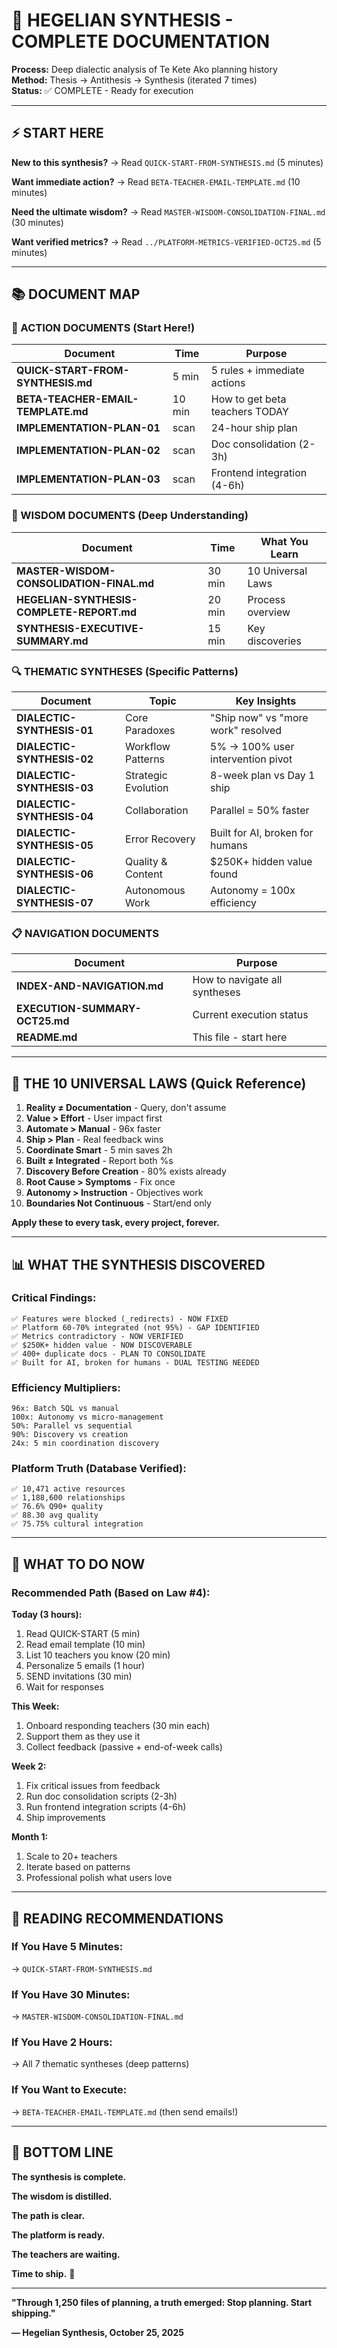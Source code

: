 # 🧠 HEGELIAN SYNTHESIS - COMPLETE DOCUMENTATION

**Process:** Deep dialectic analysis of Te Kete Ako planning history  
**Method:** Thesis → Antithesis → Synthesis (iterated 7 times)  
**Status:** ✅ COMPLETE - Ready for execution  

---

## ⚡ START HERE

**New to this synthesis?** → Read `QUICK-START-FROM-SYNTHESIS.md` (5 minutes)

**Want immediate action?** → Read `BETA-TEACHER-EMAIL-TEMPLATE.md` (10 minutes)

**Need the ultimate wisdom?** → Read `MASTER-WISDOM-CONSOLIDATION-FINAL.md` (30 minutes)

**Want verified metrics?** → Read `../PLATFORM-METRICS-VERIFIED-OCT25.md` (5 minutes)

---

## 📚 DOCUMENT MAP

### 🎯 ACTION DOCUMENTS (Start Here!)

| Document | Time | Purpose |
|----------|------|---------|
| **QUICK-START-FROM-SYNTHESIS.md** | 5 min | 5 rules + immediate actions |
| **BETA-TEACHER-EMAIL-TEMPLATE.md** | 10 min | How to get beta teachers TODAY |
| **IMPLEMENTATION-PLAN-01** | scan | 24-hour ship plan |
| **IMPLEMENTATION-PLAN-02** | scan | Doc consolidation (2-3h) |
| **IMPLEMENTATION-PLAN-03** | scan | Frontend integration (4-6h) |

### 💎 WISDOM DOCUMENTS (Deep Understanding)

| Document | Time | What You Learn |
|----------|------|----------------|
| **MASTER-WISDOM-CONSOLIDATION-FINAL.md** | 30 min | 10 Universal Laws |
| **HEGELIAN-SYNTHESIS-COMPLETE-REPORT.md** | 20 min | Process overview |
| **SYNTHESIS-EXECUTIVE-SUMMARY.md** | 15 min | Key discoveries |

### 🔍 THEMATIC SYNTHESES (Specific Patterns)

| Document | Topic | Key Insights |
|----------|-------|--------------|
| **DIALECTIC-SYNTHESIS-01** | Core Paradoxes | "Ship now" vs "more work" resolved |
| **DIALECTIC-SYNTHESIS-02** | Workflow Patterns | 5% → 100% user intervention pivot |
| **DIALECTIC-SYNTHESIS-03** | Strategic Evolution | 8-week plan vs Day 1 ship |
| **DIALECTIC-SYNTHESIS-04** | Collaboration | Parallel = 50% faster |
| **DIALECTIC-SYNTHESIS-05** | Error Recovery | Built for AI, broken for humans |
| **DIALECTIC-SYNTHESIS-06** | Quality & Content | $250K+ hidden value found |
| **DIALECTIC-SYNTHESIS-07** | Autonomous Work | Autonomy = 100x efficiency |

### 📋 NAVIGATION DOCUMENTS

| Document | Purpose |
|----------|---------|
| **INDEX-AND-NAVIGATION.md** | How to navigate all syntheses |
| **EXECUTION-SUMMARY-OCT25.md** | Current execution status |
| **README.md** | This file - start here |

---

## 🎯 THE 10 UNIVERSAL LAWS (Quick Reference)

1. **Reality ≠ Documentation** - Query, don't assume
2. **Value > Effort** - User impact first
3. **Automate > Manual** - 96x faster
4. **Ship > Plan** - Real feedback wins
5. **Coordinate Smart** - 5 min saves 2h
6. **Built ≠ Integrated** - Report both %s
7. **Discovery Before Creation** - 80% exists already
8. **Root Cause > Symptoms** - Fix once
9. **Autonomy > Instruction** - Objectives work
10. **Boundaries Not Continuous** - Start/end only

**Apply these to every task, every project, forever.**

---

## 📊 WHAT THE SYNTHESIS DISCOVERED

### Critical Findings:
```
✅ Features were blocked (_redirects) - NOW FIXED
✅ Platform 60-70% integrated (not 95%) - GAP IDENTIFIED
✅ Metrics contradictory - NOW VERIFIED
✅ $250K+ hidden value - NOW DISCOVERABLE
✅ 400+ duplicate docs - PLAN TO CONSOLIDATE
✅ Built for AI, broken for humans - DUAL TESTING NEEDED
```

### Efficiency Multipliers:
```
96x: Batch SQL vs manual
100x: Autonomy vs micro-management
50%: Parallel vs sequential
90%: Discovery vs creation
24x: 5 min coordination discovery
```

### Platform Truth (Database Verified):
```
✅ 10,471 active resources
✅ 1,188,600 relationships
✅ 76.6% Q90+ quality
✅ 88.30 avg quality
✅ 75.75% cultural integration
```

---

## 🚀 WHAT TO DO NOW

### Recommended Path (Based on Law #4):

**Today (3 hours):**
1. Read QUICK-START (5 min)
2. Read email template (10 min)
3. List 10 teachers you know (20 min)
4. Personalize 5 emails (1 hour)
5. SEND invitations (30 min)
6. Wait for responses

**This Week:**
1. Onboard responding teachers (30 min each)
2. Support them as they use it
3. Collect feedback (passive + end-of-week calls)

**Week 2:**
1. Fix critical issues from feedback
2. Run doc consolidation scripts (2-3h)
3. Run frontend integration scripts (4-6h)
4. Ship improvements

**Month 1:**
1. Scale to 20+ teachers
2. Iterate based on patterns
3. Professional polish what users love

---

## 📖 READING RECOMMENDATIONS

### If You Have 5 Minutes:
→ `QUICK-START-FROM-SYNTHESIS.md`

### If You Have 30 Minutes:
→ `MASTER-WISDOM-CONSOLIDATION-FINAL.md`

### If You Have 2 Hours:
→ All 7 thematic syntheses (deep patterns)

### If You Want to Execute:
→ `BETA-TEACHER-EMAIL-TEMPLATE.md` (then send emails!)

---

## 🎊 BOTTOM LINE

**The synthesis is complete.**

**The wisdom is distilled.**

**The path is clear.**

**The platform is ready.**

**The teachers are waiting.**

**Time to ship.** 🚀

---

**"Through 1,250 files of planning, a truth emerged: Stop planning. Start shipping."**

**— Hegelian Synthesis, October 25, 2025**


